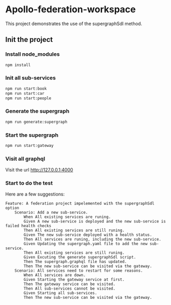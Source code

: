 # Apollo-federation-workspace
This project demonstrates the use of the supergraphSdl method.
## Init the project
### Install node_modules
```bash
npm install
```
### Init all sub-services
```bash
npm run start:book
npm run start:car
npm run start:people
```
### Generate the supergraph
```bash
npm run generate:supergraph
```
### Start the supergraph
```bash
npm run start:gateway
```
### Visit all graphql
Visit the url http://127.0.0.1:4000

### Start to do the test
Here are a few suggestions:
```
Feature: A federation project impelemented with the supergraphSdl option
	Scenario: Add a new sub-service.
		When All existing services are runing.
		Given A new sub-service is deployed and the new sub-service is failed health checks
		Then All existing services are still runing.
		Given The new sub-service deployed with a health status.
		Then All services are runing, including the new sub-service.
		Given Updating the supergraph.yaml file to add the new sub-service.
		Then All existing services are still runing.
		Given Excuting the generate supergraphSdl script.
		Then The supergraph.graphql file has updated.
		Then The new sub-service can be visited via the gateway.
	Scenario: All services need to restart for some reasons.
		When All services are down.
		Given Starting the gateway service at first.
		Then The gateway service can be visited.
		Then All sub-services cannot be visited.
		Given Starting all sub-services.
		Then The new sub-service can be visited via the gateway.
```
